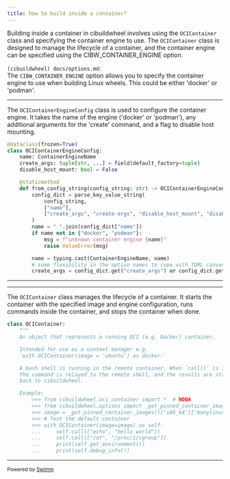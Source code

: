 ```yaml
---
title: how to build inside a container?
---
```

Building inside a container in cibuildwheel involves using the <SwmToken path="cibuildwheel/linux.py" pos="17:7:7" line-data="from .oci_container import OCIContainer, OCIContainerEngineConfig" repo-id="Z2l0aHViJTNBJTNBY2lidWlsZHdoZWVsJTNBJTNBZ2lsYWRuYXZvdA==" repo-name="cibuildwheel">`OCIContainer`</SwmToken> class and specifying the container engine to use. The <SwmToken path="cibuildwheel/linux.py" pos="17:7:7" line-data="from .oci_container import OCIContainer, OCIContainerEngineConfig" repo-id="Z2l0aHViJTNBJTNBY2lidWlsZHdoZWVsJTNBJTNBZ2lsYWRuYXZvdA==" repo-name="cibuildwheel">`OCIContainer`</SwmToken> class is designed to manage the lifecycle of a container, and the container engine can be specified using the CIBW_CONTAINER_ENGINE option.

<SwmPath repo-id="Z2l0aHViJTNBJTNBY2lidWlsZHdoZWVsJTNBJTNBZ2lsYWRuYXZvdA==" repo-name="cibuildwheel" path="docs/options.md">`(cibuildwheel) docs/options.md`</SwmPath>:\
The `CIBW_CONTAINER_ENGINE` option allows you to specify the container engine to use when building Linux wheels. This could be either 'docker' or 'podman'.

<SwmSnippet path="/cibuildwheel/oci_container.py" line="32" repo-id="Z2l0aHViJTNBJTNBY2lidWlsZHdoZWVsJTNBJTNBZ2lsYWRuYXZvdA==">

---

The <SwmToken path="cibuildwheel/oci_container.py" pos="33:2:2" line-data="class OCIContainerEngineConfig:" repo-id="Z2l0aHViJTNBJTNBY2lidWlsZHdoZWVsJTNBJTNBZ2lsYWRuYXZvdA==" repo-name="cibuildwheel">`OCIContainerEngineConfig`</SwmToken> class is used to configure the container engine. It takes the name of the engine ('docker' or 'podman'), any additional arguments for the 'create' command, and a flag to disable host mounting.

```python
@dataclass(frozen=True)
class OCIContainerEngineConfig:
    name: ContainerEngineName
    create_args: tuple[str, ...] = field(default_factory=tuple)
    disable_host_mount: bool = False

    @staticmethod
    def from_config_string(config_string: str) -> OCIContainerEngineConfig:
        config_dict = parse_key_value_string(
            config_string,
            ["name"],
            ["create_args", "create-args", "disable_host_mount", "disable-host-mount"],
        )
        name = " ".join(config_dict["name"])
        if name not in {"docker", "podman"}:
            msg = f"unknown container engine {name}"
            raise ValueError(msg)

        name = typing.cast(ContainerEngineName, name)
        # some flexibility in the option names to cope with TOML conventions
        create_args = config_dict.get("create_args") or config_dict.get("create-args") or []
```

---

</SwmSnippet>

<SwmSnippet path="/cibuildwheel/oci_container.py" line="78" repo-id="Z2l0aHViJTNBJTNBY2lidWlsZHdoZWVsJTNBJTNBZ2lsYWRuYXZvdA==">

---

The <SwmToken path="cibuildwheel/oci_container.py" pos="78:2:2" line-data="class OCIContainer:" repo-id="Z2l0aHViJTNBJTNBY2lidWlsZHdoZWVsJTNBJTNBZ2lsYWRuYXZvdA==" repo-name="cibuildwheel">`OCIContainer`</SwmToken> class manages the lifecycle of a container. It starts the container with the specified image and engine configuration, runs commands inside the container, and stops the container when done.

```python
class OCIContainer:
    """
    An object that represents a running OCI (e.g. Docker) container.

    Intended for use as a context manager e.g.
    `with OCIContainer(image = 'ubuntu') as docker:`

    A bash shell is running in the remote container. When `call()` is invoked,
    the command is relayed to the remote shell, and the results are streamed
    back to cibuildwheel.

    Example:
        >>> from cibuildwheel.oci_container import *  # NOQA
        >>> from cibuildwheel.options import _get_pinned_container_images
        >>> image = _get_pinned_container_images()['x86_64']['manylinux2014']
        >>> # Test the default container
        >>> with OCIContainer(image=image) as self:
        ...     self.call(["echo", "hello world"])
        ...     self.call(["cat", "/proc/1/cgroup"])
        ...     print(self.get_environment())
        ...     print(self.debug_info())
```

---

</SwmSnippet>

<SwmMeta version="3.0.0"><sup>Powered by [Swimm](/)</sup></SwmMeta>
